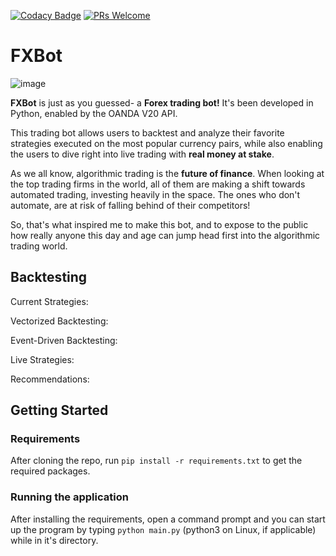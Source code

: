 [![Codacy Badge](https://app.codacy.com/project/badge/Grade/4d81d46fe74d40ba8d405550e644a812)](https://www.codacy.com/gh/trentstauff/FXBot/dashboard?utm_source=github.com&amp;utm_medium=referral&amp;utm_content=trentstauff/FXBot&amp;utm_campaign=Badge_Grade)
[![PRs Welcome](https://img.shields.io/badge/PRs%20-welcome-brightgreen.svg)](#contributing)

# FXBot

![image](https://user-images.githubusercontent.com/53923200/128397411-30e91bdb-641c-46de-90aa-84d4d4e0b668.png)

**FXBot** is just as you guessed- a **Forex trading bot!** It's been developed in Python, enabled by the OANDA V20 API.

This trading bot allows users to backtest and analyze their favorite strategies executed on the most popular currency pairs, while also enabling the users to dive right into live trading with **real money at stake**.

As we all know, algorithmic trading is the **future of finance**. When looking at the top trading firms in the world, all of them are making a shift towards automated trading, investing heavily in the space. The ones who don't automate, are at risk of falling behind of their competitors!

So, that's what inspired me to make this bot, and to expose to the public how really anyone this day and age can jump head first into the algorithmic trading world.

## Backtesting



Current Strategies:

Vectorized Backtesting:

Event-Driven Backtesting:

Live Strategies:

Recommendations:

## Getting Started

### Requirements

After cloning the repo, run `pip install -r requirements.txt` to get the required packages.

### Running the application

After installing the requirements, open a command prompt and you can start up the program by typing `python main.py` (python3 on Linux, if applicable) while in it's directory.
